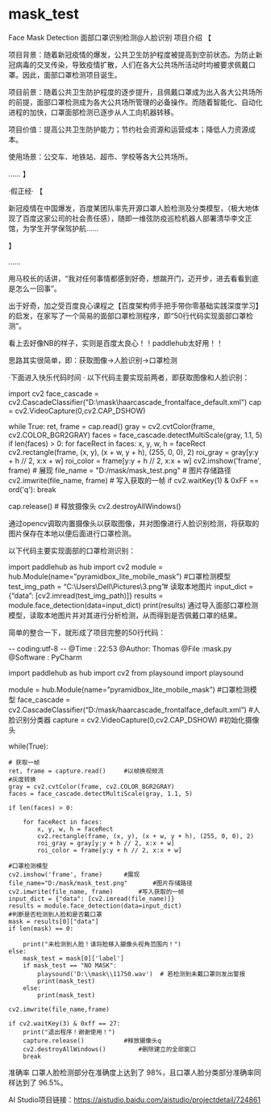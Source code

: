 # mask_test
Face Mask Detection
面部口罩识别检测@人脸识别
项目介绍
【

项目背景：随着新冠疫情的爆发，公共卫生防护程度被提高到空前状态。为防止新冠病毒的交叉传染，导致疫情扩散，人们在各大公共场所活动时均被要求佩戴口罩。因此，面部口罩检测项目诞生。

项目前景：随着公共卫生防护程度的逐步提升，且佩戴口罩成为出入各大公共场所的前提，面部口罩检测成为各大公共场所管理的必备操作。而随着智能化、自动化进程的加快，口罩面部检测已逐步从人工向机器转移。

项目价值：提高公共卫生防护能力；节约社会资源和运营成本；降低人力资源成本。

使用场景：公交车、地铁站、超市、学校等各大公共场所。

……
】

·假正经·
【

新冠疫情在中国爆发，百度某团队率先开源口罩人脸检测及分类模型，（极大地体现了百度这家公司的社会责任感），随即一维弦防疫巡检机器人部署清华李文正馆，为学生开学保驾护航……

】

……

用马校长的话讲，“我对任何事情都感到好奇，想踹开门，迈开步，进去看看到底是怎么一回事”。

出于好奇，加之受百度良心课程之【百度架构师手把手带你零基础实践深度学习】的启发，在家写了一个简易的面部口罩检测程序，即“50行代码实现面部口罩检测”。

看上去好像NB的样子，实则是百度太良心！！paddlehub太好用！！

思路其实很简单，即：获取图像→人脸识别→口罩检测

·下面进入快乐代码时间 ·
以下代码主要实现前两者，即获取图像和人脸识别：

import cv2
face_cascade = cv2.CascadeClassifier("D:\\mask\\haarcascade_frontalface_default.xml")
cap = cv2.VideoCapture(0,cv2.CAP_DSHOW)

while True:
   ret, frame = cap.read()
   gray = cv2.cvtColor(frame, cv2.COLOR_BGR2GRAY)
   faces = face_cascade.detectMultiScale(gray, 1.1, 5)
   if len(faces) > 0:
       for faceRect in faces:
           x, y, w, h = faceRect
           cv2.rectangle(frame, (x, y), (x + w, y + h), (255, 0, 0), 2)
           roi_gray = gray[y:y + h // 2, x:x + w]
           roi_color = frame[y:y + h // 2, x:x + w]
   cv2.imshow('frame', frame)  # 展现
   file_name = "D:/mask/mask_test.png"  # 图片存储路径
   cv2.imwrite(file_name, frame)  # 写入获取的一帧
   if cv2.waitKey(1) & 0xFF == ord('q'):
       break

cap.release() # 释放摄像头
cv2.destroyAllWindows()

通过opencv调取内置摄像头以获取图像，并对图像进行人脸识别检测，将获取的图片保存在本地以便后面进行口罩检测。

以下代码主要实现面部的口罩检测识别：

import paddlehub as hub
import cv2
module = hub.Module(name=”pyramidbox_lite_mobile_mask”) #口罩检测模型
test_img_path = “C:\Users\Dell\Pictures\3.png”# 读取本地图片
input_dict = {“data”: [cv2.imread(test_img_path)]}
results = module.face_detection(data=input_dict)
print(results)
通过导入面部口罩检测模型，读取本地图片并对其进行分析检测，从而得到是否佩戴口罩的结果。

简单的整合一下，就形成了项目完整的50行代码：

-- coding:utf-8 --
@Time : 22:53
@Author: Thomas
@File :mask.py
@Software : PyCharm

import paddlehub as hub
import cv2
from playsound import playsound

module = hub.Module(name=”pyramidbox_lite_mobile_mask”) #口罩检测模型
face_cascade = cv2.CascadeClassifier(“D:/mask/haarcascade_frontalface_default.xml”) #人脸识别分类器
capture = cv2.VideoCapture(0,cv2.CAP_DSHOW) #初始化摄像头

while(True):

    # 获取一帧
    ret, frame = capture.read()     #以帧换视频流
    #灰度转换
    gray = cv2.cvtColor(frame, cv2.COLOR_BGR2GRAY)
    faces = face_cascade.detectMultiScale(gray, 1.1, 5)

    if len(faces) > 0:

        for faceRect in faces:
            x, y, w, h = faceRect
            cv2.rectangle(frame, (x, y), (x + w, y + h), (255, 0, 0), 2)
            roi_gray = gray[y:y + h // 2, x:x + w]
            roi_color = frame[y:y + h // 2, x:x + w]

    #口罩检测模型
    cv2.imshow('frame', frame)      #展现
    file_name="D:/mask/mask_test.png"       #图片存储路径
    cv2.imwrite(file_name, frame)       #写入获取的一帧
    input_dict = {"data": [cv2.imread(file_name)]}
    results = module.face_detection(data=input_dict)
    #判断是否检测到人脸和是否戴口罩
    mask = results[0]["data"]
    if len(mask) == 0:

        print("未检测到人脸！请将脸移入摄像头视角范围内！")
    else:
        mask_test = mask[0]['label']
        if mask_test == "NO MASK":
            playsound('D:\\mask\\11750.wav')  # 若检测到未戴口罩则发出警报
            print(mask_test)
        else:
            print(mask_test)

    cv2.imwrite(file_name,frame)

    if cv2.waitKey(3) & 0xff == 27:
        print("退出程序！谢谢使用！")
        capture.release()           #释放摄像头q
        cv2.destroyAllWindows()         #删除建立的全部窗口
        break

准确率
口罩人脸检测部分在准确度上达到了 98%，且口罩人脸分类部分准确率同样达到了 96.5%。

AI Studio项目链接：https://aistudio.baidu.com/aistudio/projectdetail/724861
